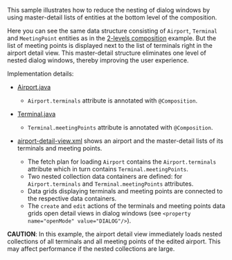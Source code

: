 
This sample illustrates how to reduce the nesting of dialog windows by using master-detail lists of entities at the bottom level of the composition.

Here you can see the same data structure consisting of `Airport`, `Terminal` and `MeetingPoint` entities as in the [2-levels composition]({contextPath}/sample/composition-2-levels) example. But the list of meeting points is displayed next to the list of terminals right in the airport detail view. This master-detail structure eliminates one level of nested dialog windows, thereby improving the user experience.

Implementation details:

- [Airport.java]({currentPath}?tab=Airport.java)
  - `Airport.terminals` attribute is annotated with `@Composition`.

- [Terminal.java]({currentPath}?tab=Terminal.java)
    - `Terminal.meetingPoints` attribute is annotated with `@Composition`.

- [airport-detail-view.xml]({currentPath}?tab=airport-detail-view.xml) shows an airport and the master-detail lists of its terminals and meeting points. 
  - The fetch plan for loading `Airport` contains the `Airport.terminals` attribute which in turn contains `Terminal.meetingPoints`.
  - Two nested collection data containers are defined: for `Airport.terminals` and `Terminal.meetingPoints` attributes.
  - Data grids displaying terminals and meeting points are connected to the respective data containers.
  - The `create` and `edit` actions of the terminals and meeting points data grids open detail views in dialog windows (see `<property name="openMode" value="DIALOG"/>`).

**CAUTION**: In this example, the airport detail view immediately loads nested collections of all terminals and all meeting points of the edited airport. This may affect performance if the nested collections are large.